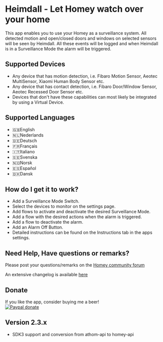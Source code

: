 # Heimdall - Let Homey watch over your home

This app enables you to use your Homey as a surveillance system.
All detected motion and open/closed doors and windows on selected sensors will be seen by Heimdall. All these events will be logged and when Heimdall is in a Surveillance Mode the alarm will be triggered.

## Supported Devices
* Any device that has motion detection, i.e. Fibaro Motion Sensor, Aeotec MultiSensor, Xiaomi Human Body Sensor etc.
* Any device that has contact detection, i.e. Fibaro Door/Window Sensor, Aeotec Recessed Door Sensor etc.
* Devices that don't have these capabilities can most likely be integrated by using a Virtual Device.

## Supported Languages
* 🇬🇧English
* 🇳🇱Nederlands
* 🇩🇪Deutsch
* 🇫🇷Français
* 🇮🇹Italiano
* 🇸🇪Svenska
* 🇳🇴Norsk
* 🇪🇸Español
* 🇩🇰Dansk

## How do I get it to work?
* Add a Surveillance Mode Switch.
* Select the devices to monitor on the settings page. 
* Add flows to activate and deactivate the desired Surveillance Mode.
* Add a flow with the desired actions when the alarm is triggered.
* Add a flow to deactivate the alarm.
* Add an Alarm Off Button.
* Detailed instructions can be found on the Instructions tab in the apps settings.

## Need Help, Have questions or remarks?

Please post your questions/remarks on the [Homey community forum](https://community.homey.app/t/134)

An extensive changelog is available [here](https://community.homey.app/t/134/3)
 
## Donate
If you like the app, consider buying me a beer!  
[![Paypal donate][pp-donate-image]][pp-donate-link]

## Version 2.3.x
* SDK3 support and conversion from athom-api to homey-api


[pp-donate-link]: https://www.paypal.me/daneedekruyff
[pp-donate-image]: https://www.paypalobjects.com/webstatic/en_US/i/btn/png/btn_donate_92x26.png
